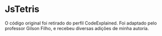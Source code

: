 # JsTetris

O código original foi retirado do perfil CodeExplained. Foi adaptado pelo professor Gilson Filho, e recebeu diversas adições de minha autoria.
